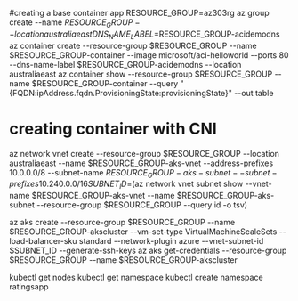 
#creating a base container app 
RESOURCE_GROUP=az303rg
az group create --name $RESOURCE_GROUP --location australiaeast
DNS_NAME_LABEL=$RESOURCE_GROUP-acidemodns 
az container create --resource-group $RESOURCE_GROUP --name $RESOURCE_GROUP-container --image microsoft/aci-helloworld --ports 80 --dns-name-label $RESOURCE_GROUP-acidemodns --location australiaeast
az container show --resource-group  $RESOURCE_GROUP --name $RESOURCE_GROUP-container --query "{FQDN:ipAddress.fqdn.ProvisioningState:provisioningState}" --out table 

# creating container with CNI
az network vnet create --resource-group $RESOURCE_GROUP --location australiaeast --name $RESOURCE_GROUP-aks-vnet --address-prefixes 10.0.0.0/8 --subnet-name $RESOURCE_GROUP-aks-subnet --subnet-prefixes 10.240.0.0/16
SUBNET_ID=$(az network vnet subnet show --vnet-name $RESOURCE_GROUP-aks-vnet --name $RESOURCE_GROUP-aks-subnet --resource-group $RESOURCE_GROUP --query id -o tsv)

az aks create --resource-group  $RESOURCE_GROUP  --name $RESOURCE_GROUP-akscluster --vm-set-type VirtualMachineScaleSets --load-balancer-sku standard --network-plugin azure --vnet-subnet-id $SUBNET_ID --generate-ssh-keys
az aks get-credentials --resource-group $RESOURCE_GROUP --name $RESOURCE_GROUP-akscluster

kubectl get nodes
kubectl get namespace
kubectl create namespace ratingsapp
